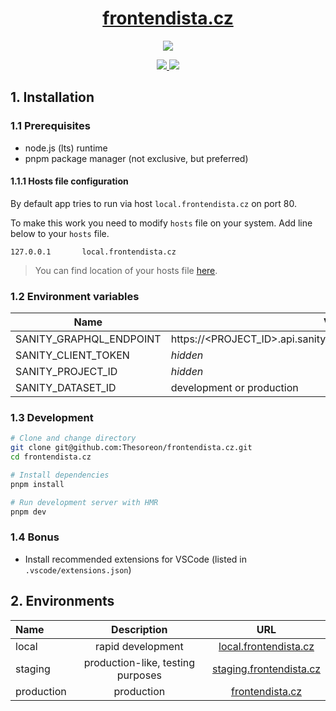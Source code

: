 <p align="center">
  <a href="https://frontendista.cz">
    <h1 align="center">frontendista.cz</h1>
  </a>
</p>

<p align="center">
  <a aria-label="Vercel logo" href="https://vercel.com">
    <img src="https://img.shields.io/badge/MADE%20BY%20Vercel-000000.svg?style=for-the-badge&logo=Vercel&labelColor=000">
  </a>
</p>
<p align="center">
  <a href="https://github.com/Thesoreon/frontendista.cz/actions/workflows/build_lint_test_staging.yml">
    <img src="https://github.com/thesoreon/frontendista.cz/actions/workflows/build_lint_test_staging.yml/badge.svg" />
  </a>
  <a href="https://github.com/Thesoreon/frontendista.cz/actions/workflows/build_lint_test_production.yml">
    <img src="https://github.com/Thesoreon/frontendista.cz/actions/workflows/build_lint_test_production.yml/badge.svg" />
  </a>
</p>

## 1. Installation

### 1.1 Prerequisites

- node.js (lts) runtime
- pnpm package manager (not exclusive, but preferred)

#### 1.1.1 Hosts file configuration

By default app tries to run via host `local.frontendista.cz` on port 80.

To make this work you need to modify `hosts` file on your system.
Add line below to your `hosts` file.

```
127.0.0.1       local.frontendista.cz
```

> You can find location of your hosts file [here](<https://en.wikipedia.org/wiki/Hosts_(file)>).

### 1.2 Environment variables

| Name                    | Value                                                              | Required |
| ----------------------- | ------------------------------------------------------------------ | -------- |
| SANITY_GRAPHQL_ENDPOINT | https://<PROJECT_ID>.api.sanity.io/v1/graphql/<DATASET_ID>/default | ✅       |
| SANITY_CLIENT_TOKEN     | _hidden_                                                           | ✅       |
| SANITY_PROJECT_ID       | _hidden_                                                           | ✅       |
| SANITY_DATASET_ID       | development or production                                          | ✅       |

### 1.3 Development

```sh
# Clone and change directory
git clone git@github.com:Thesoreon/frontendista.cz.git
cd frontendista.cz

# Install dependencies
pnpm install

# Run development server with HMR
pnpm dev
```

### 1.4 Bonus

- Install recommended extensions for VSCode (listed in `.vscode/extensions.json`)

## 2. Environments

| Name       |            Description            |                            URL                             |
| :--------- | :-------------------------------: | :--------------------------------------------------------: |
| local      |         rapid development         |   [local.frontendista.cz](http://local.frontendista.cz)    |
| staging    | production-like, testing purposes | [staging.frontendista.cz](https://staging.frontendista.cz) |
| production |         production          |         [frontendista.cz](https://frontendista.cz)         |

